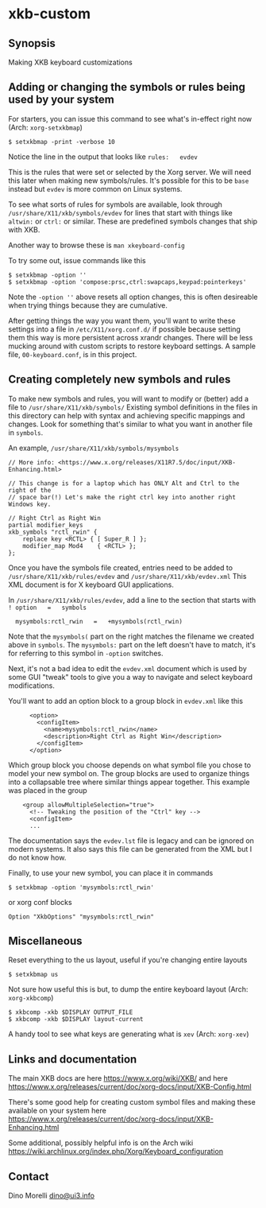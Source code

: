 # xkb-custom

## Synopsis

Making XKB keyboard customizations

## Adding or changing the symbols or rules being used by your system

For starters, you can issue this command to see what's in-effect right now
(Arch: `xorg-setxkbmap`)

    $ setxkbmap -print -verbose 10

Notice the line in the output that looks like `rules:   evdev`

This is the rules that were set or selected by the Xorg server. We will need
this later when making new symbols/rules. It's possible for this to be `base`
instead but `evdev` is more common on Linux systems.

To see what sorts of rules for symbols are available, look through
`/usr/share/X11/xkb/symbols/evdev` for lines that start with things like
`altwin:` or `ctrl:` or similar. These are predefined symbols changes that ship
with XKB.

Another way to browse these is `man xkeyboard-config`

To try some out, issue commands like this

    $ setxkbmap -option ''
    $ setxkbmap -option 'compose:prsc,ctrl:swapcaps,keypad:pointerkeys'

Note the `-option ''` above resets all option changes, this is often desireable
when trying things because they are cumulative.

After getting things the way you want them, you'll want to write these settings
into a file in `/etc/X11/xorg.conf.d/` if possible because setting them this
way is more persistent across xrandr changes. There will be less mucking around
with custom scripts to restore keyboard settings. A sample file,
`00-keyboard.conf`, is in this project.

## Creating completely new symbols and rules

To make new symbols and rules, you will want to modify or (better) add a file
to `/usr/share/X11/xkb/symbols/` Existing symbol definitions in the files in
this directory can help with syntax and achieving specific mappings and
changes. Look for something that's similar to what you want in another file in
`symbols`.

An example, `/usr/share/X11/xkb/symbols/mysymbols`

```
// More info: <https://www.x.org/releases/X11R7.5/doc/input/XKB-Enhancing.html>

// This change is for a laptop which has ONLY Alt and Ctrl to the right of the
// space bar(!) Let's make the right ctrl key into another right Windows key.

// Right Ctrl as Right Win
partial modifier_keys
xkb_symbols "rctl_rwin" {
    replace key <RCTL> { [ Super_R ] };
    modifier_map Mod4    { <RCTL> };
};
```

Once you have the symbols file created, entries need to be added to
`/usr/share/X11/xkb/rules/evdev` and `/usr/share/X11/xkb/evdev.xml` This XML
document is for X keyboard GUI applications.

In `/usr/share/X11/xkb/rules/evdev`, add a line to the section that starts with
`! option	=	symbols`

```
  mysymbols:rctl_rwin	=	+mysymbols(rctl_rwin)
```

Note that the `mysymbols(` part on the right matches the filename we created
above in `symbols`. The `mysymbols:` part on the left doesn't have to match,
it's for referring to this symbol in `-option` switches.

Next, it's not a bad idea to edit the `evdev.xml` document which is used by
some GUI "tweak" tools to give you a way to navigate and select keyboard
modifications.

You'll want to add an option block to a group block in `evdev.xml` like this

```
      <option>
        <configItem>
          <name>mysymbols:rctl_rwin</name>
          <description>Right Ctrl as Right Win</description>
        </configItem>
      </option>
```

Which group block you choose depends on what symbol file you chose to model
your new symbol on. The group blocks are used to organize things into a
collapsable tree where similar things appear together. This example was placed
in the group

```
    <group allowMultipleSelection="true">
      <!-- Tweaking the position of the "Ctrl" key -->
      <configItem>
      ...
```

The documentation says the `evdev.lst` file is legacy and can be ignored on
modern systems. It also says this file can be generated from the XML but I do
not know how.

Finally, to use your new symbol, you can place it in commands

    $ setxkbmap -option 'mysymbols:rctl_rwin'

or xorg conf blocks

    Option "XkbOptions" "mysymbols:rctl_rwin"


## Miscellaneous

Reset everything to the us layout, useful if you're changing entire layouts

    $ setxkbmap us

Not sure how useful this is but, to dump the entire keyboard layout (Arch:
`xorg-xkbcomp`)

    $ xkbcomp -xkb $DISPLAY OUTPUT_FILE
    $ xkbcomp -xkb $DISPLAY layout-current

A handy tool to see what keys are generating what is `xev` (Arch: `xorg-xev`)

## Links and documentation

The main XKB docs are here <https://www.x.org/wiki/XKB/> and here
<https://www.x.org/releases/current/doc/xorg-docs/input/XKB-Config.html>

There's some good help for creating custom symbol files and making these
available on your system here
<https://www.x.org/releases/current/doc/xorg-docs/input/XKB-Enhancing.html>

Some additional, possibly helpful info is on the Arch wiki
<https://wiki.archlinux.org/index.php/Xorg/Keyboard_configuration>


## Contact

Dino Morelli <dino@ui3.info>
